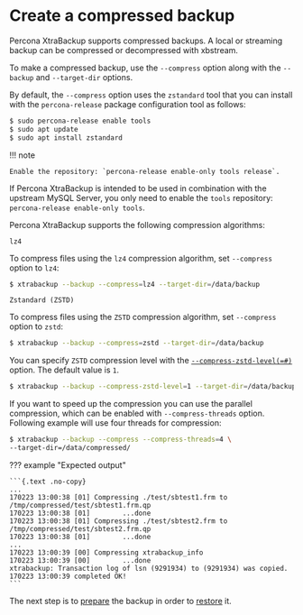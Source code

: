 <!---
    remove quicklz references
    20230818
    --->

# Create a compressed backup

Percona XtraBackup supports compressed backups. A local or streaming
backup can be compressed or decompressed with xbstream.

To make a compressed backup, use the `--compress` option along
with the `--backup` and `--target-dir` options. 

By default, the `--compress` option uses the `zstandard` tool that you can install with
the `percona-release` package configuration tool as follows:

```{.bash data-prompt="$"}
$ sudo percona-release enable tools
$ sudo apt update
$ sudo apt install zstandard
```

!!! note
   
    Enable the repository: `percona-release enable-only tools release`.

If Percona XtraBackup is intended to be used in combination with
the upstream MySQL Server, you only need to enable the `tools`
repository: `percona-release enable-only tools`.

Percona XtraBackup supports the following compression algorithms:
<!---
`quicklz`

To compress files using the `quicklz` compression algorithm, use `--compress` option:

```{.bash data-prompt="$"}
$ xtrabackup --backup --compress --target-dir=/data/backup
```
--->
`lz4`

To compress files using the `lz4` compression algorithm, set `--compress` option to `lz4`:

```{.bash data-prompt="$"}
$ xtrabackup --backup --compress=lz4 --target-dir=/data/backup
```

`Zstandard (ZSTD)`

To compress files using the `ZSTD` compression algorithm, set `--compress` option to `zstd`:

```{.bash data-prompt="$"}
$ xtrabackup --backup --compress=zstd --target-dir=/data/backup
```
   
You can specify `ZSTD` compression level with the [`--compress-zstd-level(=#)`](xtrabackup-option-reference.md#compress-zstd-level) option. The default value is `1`.

```{.bash data-prompt="$"}
$ xtrabackup --backup --compress-zstd-level=1 --target-dir=/data/backup
```

If you want to speed up the compression you can use the parallel
compression, which can be enabled with `--compress-threads` option.
Following example will use four threads for compression:

```{.bash data-prompt="$"}
$ xtrabackup --backup --compress --compress-threads=4 \
--target-dir=/data/compressed/
```

??? example "Expected output"

    ```{.text .no-copy}
    ...
    170223 13:00:38 [01] Compressing ./test/sbtest1.frm to /tmp/compressed/test/sbtest1.frm.qp
    170223 13:00:38 [01]        ...done
    170223 13:00:38 [01] Compressing ./test/sbtest2.frm to /tmp/compressed/test/sbtest2.frm.qp
    170223 13:00:38 [01]        ...done
    ...
    170223 13:00:39 [00] Compressing xtrabackup_info
    170223 13:00:39 [00]        ...done
    xtrabackup: Transaction log of lsn (9291934) to (9291934) was copied.
    170223 13:00:39 completed OK!
    ```

The next step is to [prepare](prepare-compressed-backup.md) the backup in order to [restore](restore-a-backup.md) it. 


